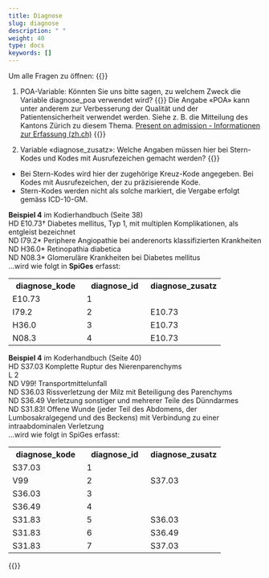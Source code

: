 ```yaml
---
title: Diagnose 
slug: diagnose
description: " "
weight: 40
type: docs
keywords: []
---
```


Um alle Fragen zu öffnen: {{<collapsibleGroupCommand groupId="diagnose">}}

1. POA-Variable: Könnten Sie uns bitte sagen, zu welchem Zweck die Variable diagnose_poa verwendet wird? 
{{<collapsibleBlock groupId="diagnose">}}
Die Angabe «POA» kann unter anderem zur Verbesserung der Qualität und der Patientensicherheit verwendet werden. Siehe z. B. die Mitteilung des Kantons Zürich zu diesem Thema. <a href="https://www.zh.ch/content/dam/zhweb/bilder-dokumente/themen/gesundheit/gesundheitsversorgung/spitaeler_kliniken/daten_und_statistik_der_listenspitaeler/datenerhebung/poa_informationen.pdf"> Present on admission - Informationen zur Erfassung (zh.ch)</a>
{{</collapsibleBlock>}}

2. Variable «diagnose_zusatz»: Welche Angaben müssen hier bei Stern-Kodes und Kodes mit Ausrufezeichen gemacht werden?
{{<collapsibleBlock groupId="diagnose">}}
<ul>
<li>	Bei Stern-Kodes wird hier der zugehörige Kreuz-Kode angegeben. Bei Kodes mit Ausrufezeichen, der zu präzisierende Kode. </li>
<li>	Stern-Kodes werden nicht als solche markiert, die Vergabe erfolgt gemäss ICD-10-GM. </li>
</ul>
<p>
<b>Beispiel 4</b> im Kodierhandbuch (Seite 38) <br />
HD E10.73† Diabetes mellitus, Typ 1, mit multiplen Komplikationen, als entgleist bezeichnet <br />
ND I79.2* Periphere Angiopathie bei anderenorts klassifizierten Krankheiten <br />
ND H36.0* Retinopathia diabetica <br />
ND N08.3* Glomeruläre Krankheiten bei Diabetes mellitus <br />
…wird wie folgt in <b>SpiGes</b> erfasst: <br />
<table class="w-100"">
  <tr>
    <th style="width:35%"> diagnose_kode </div></th>
    <th> diagnose_id </th>
    <th style="width:35%"> diagnose_zusatz </th>
  </tr>
  <tr>
    <td> E10.73 </td>
    <td> 1 </td>
    <td>  </td>
  </tr>
  <tr>
    <td> I79.2 </td>
    <td> 2 </td>
    <td> E10.73 </td>
  </tr>
  <tr>
    <td> H36.0 </td>
    <td> 3 </td>
    <td> E10.73 </td>
  </tr>
  <tr>
    <td> N08.3 </td>
    <td> 4 </td>
    <td> E10.73 </td>
  </tr>
</table>
</p>

<p>
<b>Beispiel 4</b> im Koderhandbuch (Seite 40) <br />
HD S37.03 Komplette Ruptur des Nierenparenchyms <br />
L 2 <br />
ND V99! Transportmittelunfall <br />
ND S36.03 Rissverletzung der Milz mit Beteiligung des Parenchyms <br />
ND S36.49 Verletzung sonstiger und mehrerer Teile des Dünndarmes <br />
ND S31.83! Offene Wunde (jeder Teil des Abdomens, der Lumbosakralgegend und des Beckens) mit Verbindung zu einer intraabdominalen Verletzung <br />
…wird wie folgt in SpiGes erfasst: <br />
<table class="w-100"">
  <tr>
    <th style="width:35%"> diagnose_kode </div></th>
    <th> diagnose_id </th>
    <th style="width:35%"> diagnose_zusatz </th>
  </tr>
  <tr>
    <td> S37.03 </td>
    <td> 1 </td>
    <td>  </td>
  </tr>
  <tr>
    <td> V99 </td>
    <td> 2 </td>
    <td> S37.03 </td>
  </tr>
  <tr>
    <td> S36.03 </td>
    <td> 3 </td>
    <td> </td>
  </tr>
  <tr>
    <td> S36.49 </td>
    <td> 4 </td>
    <td> </td>
  </tr>
  <tr>
    <td> S31.83 </td>
    <td> 5 </td>
    <td> S36.03 </td>
  </tr>
  <tr>
    <td> S31.83 </td>
    <td> 6 </td>
    <td> S36.49 </td>
  </tr>
  <tr>
    <td> S31.83 </td>
    <td> 7 </td>
    <td> S37.03 </td>
  </tr>
</table>
</p>
{{</collapsibleBlock>}}
